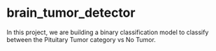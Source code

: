 # brain_tumor_detector
In this project,  we are building a binary classification model to classify between the Pituitary Tumor category vs No Tumor.

